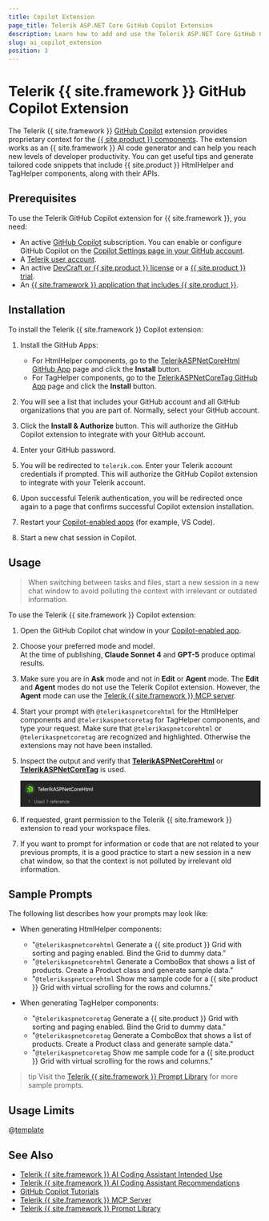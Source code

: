 ```yaml
---
title: Copilot Extension
page_title: Telerik ASP.NET Core GitHub Copilot Extension
description: Learn how to add and use the Telerik ASP.NET Core GitHub Copilot extension as an ASP.NET Core AI coding assistant and code generator for better developer productivity. The Telerik ASP.NET Core GitHub Copilot extension provides proprietary context about Telerik UI for ASP.NET Core to AI-powered software.
slug: ai_copilot_extension
position: 3
---
```


# Telerik {{ site.framework }} GitHub Copilot Extension

The Telerik {{ site.framework }} [GitHub Copilot](https://github.com/features/copilot) extension provides proprietary context for the [{{ site.product }} components](https://www.telerik.com/aspnet-core-ui). The extension works as an {{ site.framework }} AI code generator and can help you reach new levels of developer productivity. You can get useful tips and generate tailored code snippets that include {{ site.product }} HtmlHelper and TagHelper components, along with their APIs.

## Prerequisites

To use the Telerik GitHub Copilot extension for {{ site.framework }}, you need:

* An active [GitHub Copilot](https://github.com/features/copilot) subscription. You can enable or configure GitHub Copilot on the [Copilot Settings page in your GitHub account](https://github.com/settings/copilot).
* A [Telerik user account](https://www.telerik.com/account/).
* An active [DevCraft or {{ site.product }} license](https://www.telerik.com/purchase/aspnet-core-ui) or a [{{ site.product }} trial](https://www.telerik.com/aspnet-core-ui).
* An [{{ site.framework }} application that includes {{ site.product }}](slug:overview_aspnetmvc6_aspnetmvc).

## Installation

To install the Telerik {{ site.framework }} Copilot extension:

1. Install the GitHub Apps:
    * For HtmlHelper components, go to the [TelerikASPNetCoreHtml GitHub App](https://github.com/apps/telerikaspnetcorehtml) page and click the **Install** button. 
    * For TagHelper components, go to the [TelerikASPNetCoreTag GitHub App](https://github.com/apps/telerikaspnetcoretag) page and click the **Install** button. 

1. You will see a list that includes your GitHub account and all GitHub organizations that you are part of. Normally, select your GitHub account.
1. Click the **Install &amp; Authorize** button. This will authorize the GitHub Copilot extension to integrate with your GitHub account.
1. Enter your GitHub password.
1. You will be redirected to `telerik.com`. Enter your Telerik account credentials if prompted. This will authorize the GitHub Copilot extension to integrate with your Telerik account.
1. Upon successful Telerik authentication, you will be redirected once again to a page that confirms successful Copilot extension installation.
1. Restart your [Copilot-enabled apps](https://docs.github.com/en/copilot/building-copilot-extensions/about-building-copilot-extensions#supported-clients-and-ides) (for example, VS Code).
1. Start a new chat session in Copilot.

## Usage

> When switching between tasks and files, start a new session in a new chat window to avoid polluting the context with irrelevant or outdated information.

To use the Telerik {{ site.framework }} Copilot extension:

1. Open the GitHub Copilot chat window in your [Copilot-enabled app](https://docs.github.com/en/copilot/building-copilot-extensions/about-building-copilot-extensions#supported-clients-and-ides).
1. Choose your preferred mode and model.<br/>At the time of publishing, **Claude Sonnet 4** and **GPT-5** produce optimal results.
1. Make sure you are in **Ask** mode and not in **Edit** or **Agent** mode. The **Edit** and **Agent** modes do not use the Telerik Copilot extension. However, the **Agent** mode can use the [Telerik {{ site.framework }} MCP server](slug:ai_mcp_server).
1. Start your prompt with `@telerikaspnetcorehtml` for the HtmlHelper components and `@telerikaspnetcoretag` for TagHelper components, and type your request. Make sure that `@telerikaspnetcorehtml` or `@telerikaspnetcoretag` are recognized and highlighted. Otherwise the extensions may not have been installed.
1. Inspect the output and verify that [**TelerikASPNetCoreHtml**](https://github.com/apps/telerikaspnetcorehtml) or [**TelerikASPNetCoreTag**](https://github.com/apps/telerikaspnetcoretag) is used.

    ![GitHub Copilot Extension uses Telerik {{ site.framework }} AI Coding Assistant](images/extension-confirmation.png)

1. If requested, grant permission to the Telerik {{ site.framework }} extension to read your workspace files.
1. If you want to prompt for information or code that are not related to your previous prompts, it is a good practice to start a new session in a new chat window, so that the context is not polluted by irrelevant old information.

## Sample Prompts

The following list describes how your prompts may look like:

* When generating HtmlHelper components:

  * &quot;`@telerikaspnetcorehtml` Generate a {{ site.product }} Grid with sorting and paging enabled. Bind the Grid to dummy data.&quot;
  * &quot;`@telerikaspnetcorehtml`  Generate a ComboBox that shows a list of products. Create a Product class and generate sample data.&quot;
  * &quot;`@telerikaspnetcorehtml` Show me sample code for a {{ site.product }} Grid with virtual scrolling for the rows and columns.&quot;

* When generating TagHelper components:

  * &quot;`@telerikaspnetcoretag` Generate a {{ site.product }} Grid with sorting and paging enabled. Bind the Grid to dummy data.&quot;
  * &quot;`@telerikaspnetcoretag`  Generate a ComboBox that shows a list of products. Create a Product class and generate sample data.&quot;
  * &quot;`@telerikaspnetcoretag` Show me sample code for a {{ site.product }} Grid with virtual scrolling for the rows and columns.&quot;

>tip Visit the [Telerik {{ site.framework }} Prompt Library](slug:ai_prompt_library) for more sample prompts.

## Usage Limits

@[template](/_contentTemplates/core/ai-coding-assistant.md#number-of-requests)

## See Also 

* [Telerik {{ site.framework }} AI Coding Assistant Intended Use](slug:overview_ai#intended-use)
* [Telerik {{ site.framework }} AI Coding Assistant Recommendations](slug:overview_ai#recommendations)
* [GitHub Copilot Tutorials](https://github.com/features/copilot/tutorials)
* [Telerik {{ site.framework }} MCP Server](slug:ai_mcp_server)
* [Telerik {{ site.framework }} Prompt Library](slug:ai_prompt_library)